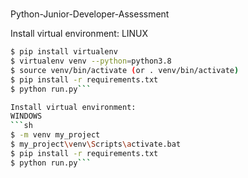 #
Python-Junior-Developer-Assessment


Install virtual environment:
LINUX
```sh
$ pip install virtualenv
$ virtualenv venv --python=python3.8
$ source venv/bin/activate (or . venv/bin/activate)
$ pip install -r requirements.txt
$ python run.py```

Install virtual environment:
WINDOWS
```sh
$ -m venv my_project
$ my_project\venv\Scripts\activate.bat
$ pip install -r requirements.txt
$ python run.py```
